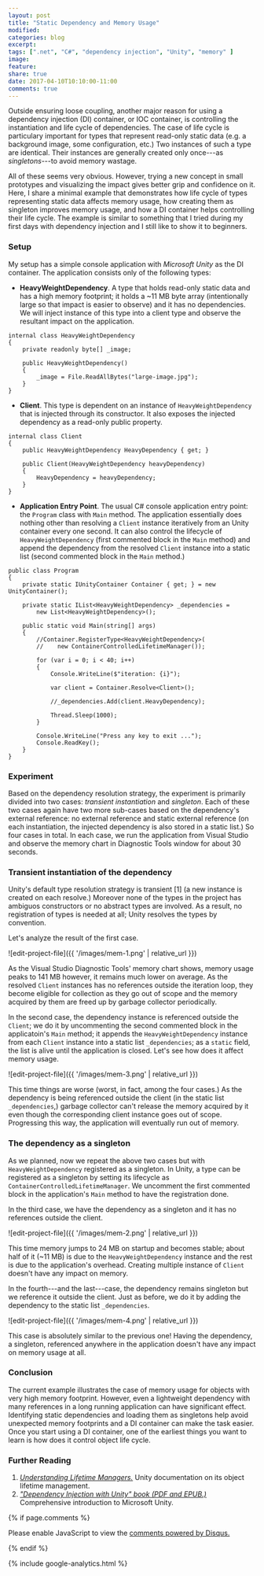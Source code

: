 ```yaml
---
layout: post
title: "Static Dependency and Memory Usage"
modified:
categories: blog
excerpt:
tags: [".net", "C#", "dependency injection", "Unity", "memory" ]
image:
feature:
share: true
date: 2017-04-10T10:10:00-11:00
comments: true
---
```


Outside ensuring loose coupling, another major reason for using a dependency injection (DI) container, or IOC container, is controlling the instantiation and life cycle of dependencies. The case of life cycle is particulary important for types that represent read-only static data (e.g. a background image, some configuration, etc.) Two instances of such a type are identical. Their instances are generally created only once---as *singletons*---to avoid memory wastage.

All of these seems very obvious. However, trying a new concept in small prototypes and visualizing the impact gives better grip and confidence on it. Here, I share a minimal example that demonstrates how life cycle of types representing static data affects memory usage, how creating them as singleton improves memory usage, and how a DI container helps controlling their life cycle. The example is similar to something that I tried during my first days with dependency injection and I still like to show it to beginners.

### Setup

My setup has a simple console application with *Microsoft Unity* as the DI container. The application consists only of the following types:

- **HeavyWeightDependency**. A type that holds read-only static data and has a high memory footprint; it holds a ~11 MB byte array (intentionally large so that impact is easier to observe) and it has no dependencies. We will inject instance of this type into a client type and observe the resultant impact on the application.

```
internal class HeavyWeightDependency
{
    private readonly byte[] _image;

    public HeavyWeightDependency()
    {
        _image = File.ReadAllBytes("large-image.jpg");
    }
}
```

- **Client**. This type is dependent on an instance of `HeavyWeightDependency` that is injected through its constructor. It also exposes the injected dependency as a read-only public property.

```
internal class Client
{
    public HeavyWeightDependency HeavyDependency { get; }

    public Client(HeavyWeightDependency heavyDependency)
    {
        HeavyDependency = heavyDependency;
    }
}
```

- **Application Entry Point**. The usual C# console application entry point: the `Program` class with `Main` method. The application essentially does nothing other than resolving a `Client` instance iteratively from an Unity container every one second. It can also control the lifecycle of `HeavyWeightDependency` (first commented block in the `Main` method) and append the dependency from the resolved `Client` instance into a static list (second commented block in the `Main` method.)

```
public class Program
{
    private static IUnityContainer Container { get; } = new UnityContainer();

    private static IList<HeavyWeightDependency> _dependencies = 
        new List<HeavyWeightDependency>();

    public static void Main(string[] args)
    {
        //Container.RegisterType<HeavyWeightDependency>(
        //    new ContainerControlledLifetimeManager());

        for (var i = 0; i < 40; i++)
        {
            Console.WriteLine($"iteration: {i}");

            var client = Container.Resolve<Client>();

            //_dependencies.Add(client.HeavyDependency);

            Thread.Sleep(1000);
        }

        Console.WriteLine("Press any key to exit ...");
        Console.ReadKey();
    }
}
```

### Experiment

Based on the dependency resolution strategy, the experiment is primarily divided into two cases: *transient instantiation* and *singleton*. Each of these two cases again have two more sub-cases based on the dependency's external reference: no external reference and static external reference (on each instantiation, the injected dependency is also stored in a static list.) So four cases in total. In each case, we run the application from Visual Studio and observe the memory chart in Diagnostic Tools window for about 30 seconds.

### Transient instantiation of the dependency

Unity's default type resolution strategy is transient [1] (a new instance is created on each resolve.) Moreover none of the types in the project has ambiguos constructors or no abstract types are involved. As a result, no registration of types is needed at all; Unity resolves the types by convention.

Let's analyze the result of the first case.

![edit-project-file]({{ '/images/mem-1.png' | relative_url }})

As the Visual Studio Diagnostic Tools' memory chart shows, memory usage peaks to 141 MB however, it remains much lower on average. As the resolved `Client` instances has no references outside the iteration loop, they become eligible for collection as they go out of scope and the memory acquired by them are freed up by garbage collector periodically.

In the second case, the dependency instance is referenced outside the `Client`; we do it by uncommenting the second commented block in the applicatoin's `Main` method; it appends the `HeavyWeightDependency` instance from each `Client` instance into a static list `_dependencies`; as a `static` field, the list is alive until the application is closed. Let's see how does it affect memory usage.

![edit-project-file]({{ '/images/mem-3.png' | relative_url }})

This time things are worse (worst, in fact, among the four cases.) As the dependency is being referenced outside the client (in the static list `_dependencies`,) garbage collector can't release the memory acquired by it even though the corresponding client instance goes out of scope. Progressing this way, the application will eventually run out of memory.

### The dependency as a singleton

As we planned, now we repeat the above two cases but with `HeavyWeightDependency` registered as a singleton. In Unity, a type can be registered as a singleton by setting its lifecycle as `ContainerControlledLifetimeManager`. We uncomment the first commented block in the application's `Main` method to have the registration done.

In the third case, we have the dependency as a singleton and it has no references outside the client.

![edit-project-file]({{ '/images/mem-2.png' | relative_url }})

This time memory jumps to 24 MB on startup and becomes stable; about half of it (~11 MB) is due to the `HeavyWeightDependency` instance and the rest is due to the application's overhead. Creating multiple instance of `Client` doesn't have any impact on memory.

In the fourth---and the last---case, the dependency remains singleton but we reference it outside the client. Just as before, we do it by adding the dependency to the static list `_dependencies`.

![edit-project-file]({{ '/images/mem-4.png' | relative_url }})

This case is absolutely similar to the previous one! Having the dependency, a singleton, referenced anywhere in the application doesn't have any impact on memory usage at all.

### Conclusion

The current example illustrates the case of memory usage for objects with very high memory footprint. However, even a lightweight dependency with many references in a long running application can have significant effect. Identifying static dependencies and loading them as singletons help avoid unexpected memory footprints and a DI container can make the task easier. Once you start using a DI container, one of the earliest things you want to learn is how does it control object life cycle.

### Further Reading

1. *[Understanding Lifetime Managers.](https://msdn.microsoft.com/en-us/library/ff660872(v=pandp.20).aspx)* Unity documentation on its object lifetime management.
2. *["Dependency Injection with Unity" book (PDF and EPUB.)](https://www.microsoft.com/en-us/download/details.aspx?id=39944)* Comprehensive introduction to Microsoft Unity.

{% if page.comments %}
<div id="disqus_thread"></div>
<script type="text/javascript">
    /* * * CONFIGURATION VARIABLES * * */
    var disqus_shortname = 'fnasim';

    /* * * DON'T EDIT BELOW THIS LINE * * */
    (function() {
        var dsq = document.createElement('script'); dsq.type = 'text/javascript'; dsq.async = true;
        dsq.src = '//' + disqus_shortname + '.disqus.com/embed.js';
        (document.getElementsByTagName('head')[0] || document.getElementsByTagName('body')[0]).appendChild(dsq);
    })();
</script>
<noscript>Please enable JavaScript to view the <a href="https://disqus.com/?ref_noscript" rel="nofollow">comments powered by Disqus.</a></noscript>

{% endif %}

{% include google-analytics.html %}

